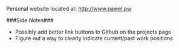 Personal website located at: http://www.pawel.pw

###Side Notes###
- Possibly add better link buttons to Github on the projects page
- Figure out a way to clearly indicate current/past work positions
